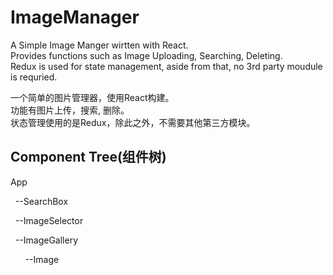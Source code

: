 
<h1>ImageManager</h1>
<p>
  A Simple Image Manger wirtten with React.<br>
  Provides functions such as Image Uploading, Searching, Deleting.<br>
  Redux is used for state management, aside from that, no 3rd party moudule is requried.<br> 
</p>
<p>
  一个简单的图片管理器，使用React构建。<br>
  功能有图片上传，搜索, 删除。<br>
  状态管理使用的是Redux，除此之外，不需要其他第三方模块。</br>
</p>
<div>
  <h2>Component Tree(组件树)</h2>
  <p>App</p>
  <p>&nbsp;&nbsp;--SearchBox</p>
  <p>&nbsp;&nbsp;--ImageSelector</p>
  <p>&nbsp;&nbsp;--ImageGallery</p>
  <p>&nbsp;&nbsp;&nbsp;&nbsp;&nbsp;&nbsp;--Image</p>
</div>
